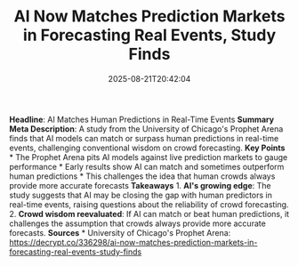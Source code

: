 ﻿---
title: "AI Now Matches Prediction Markets in Forecasting Real Events, Study Finds"
date: "2025-08-21T20:42:04"
category: "Markets"
summary: ""
slug: "ai now matches prediction markets in forecasting real events"
source_urls:
  - "https://decrypt.co/336298/ai-now-matches-prediction-markets-in-forecasting-real-events-study-finds"
seo:
  title: "AI Now Matches Prediction Markets in Forecasting Real Events, Study Finds | Hash n Hedge"
  description: ""
  keywords: ["news", "markets", "brief"]
---
**Headline**: AI Matches Human Predictions in Real-Time Events  **Summary Meta Description**: A study from the University of Chicago's Prophet Arena finds that AI models can match or surpass human predictions in real-time events, challenging conventional wisdom on crowd forecasting.  **Key Points**  * The Prophet Arena pits AI models against live prediction markets to gauge performance * Early results show AI can match and sometimes outperform human predictions * This challenges the idea that human crowds always provide more accurate forecasts  **Takeaways**  1. **AI's growing edge**: The study suggests that AI may be closing the gap with human predictors in real-time events, raising questions about the reliability of crowd forecasting. 2. **Crowd wisdom reevaluated**: If AI can match or beat human predictions, it challenges the assumption that crowds always provide more accurate forecasts.  **Sources**  * University of Chicago's Prophet Arena: https://decrypt.co/336298/ai-now-matches-prediction-markets-in-forecasting-real-events-study-finds 
